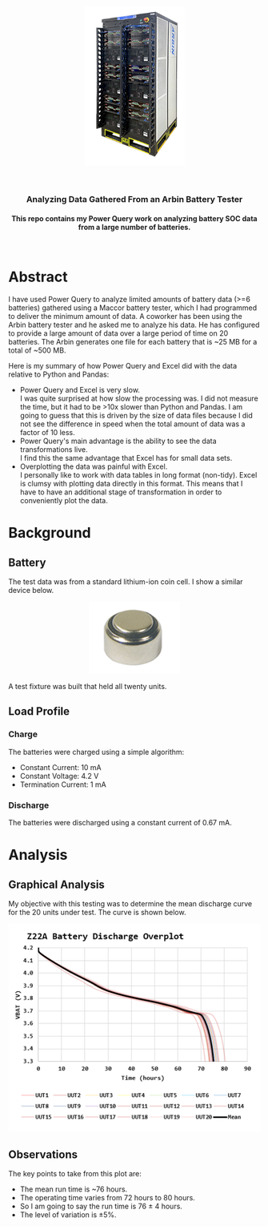 <p align="center">
  <img src="Images/Arbin.png" width="200"/>
</p>
<br>
<h3 align=center>Analyzing Data Gathered From an Arbin Battery Tester</h2>
<h4 align=center>This repo contains my Power Query work on analyzing battery SOC data from a large number of batteries.</h3>
<br>

# Abstract

I have used Power Query to analyze limited amounts of battery data (>=6 batteries) gathered using a Maccor battery tester, which I had programmed to deliver the minimum amount of data. A coworker has been using the Arbin battery tester and he asked me to analyze his data. He has configured to provide a large amount of data over a large period of time on 20 batteries. The Arbin generates one file for each battery that is ~25 MB for a total of ~500 MB.

Here is my summary of how Power Query and Excel did with the data relative to Python and Pandas:

- Power Query and Excel is very slow.<br>I was quite surprised at how slow the processing was. I did not measure the time, but it had to be >10x slower than Python and Pandas. I am going to guess that this is driven by the size of data files because I did not see the difference in speed when the total amount of data was a factor of 10 less.
- Power Query's main advantage is the ability to see the data transformations live.<br>I find this the same advantage that Excel has for small data sets.
- Overplotting the data was painful with Excel.<br>I personally like to work with data tables in long format (non-tidy). Excel is clumsy with plotting data directly in this format. This means that I have to have an additional stage of transformation in order to conveniently plot the data.

# Background

## Battery

The test data was from a standard lithium-ion coin cell. I show a similar device below.

<p align="center" width="100%">
<img src="Images/SimilarBattery.png">
</p>
A test fixture was built that held all twenty units.

## Load Profile

### Charge

The batteries were charged using a simple algorithm:

- Constant Current: 10 mA
- Constant Voltage: 4.2 V
- Termination Current: 1 mA

### Discharge

The batteries were discharged using a constant current of 0.67 mA.

# Analysis

## Graphical Analysis

My objective with this testing was to determine the mean discharge curve for the 20 units under test. The curve is shown below.

<p align="center" width="100%">
<img src="Images/DischargePlot.png">
</p>

## Observations

The key points to take from this plot are:

- The mean run time is ~76 hours.
- The operating time varies from 72 hours to 80 hours.
- So I am going to say the run time is 76 ± 4 hours.
- The level of variation is ±5%.

